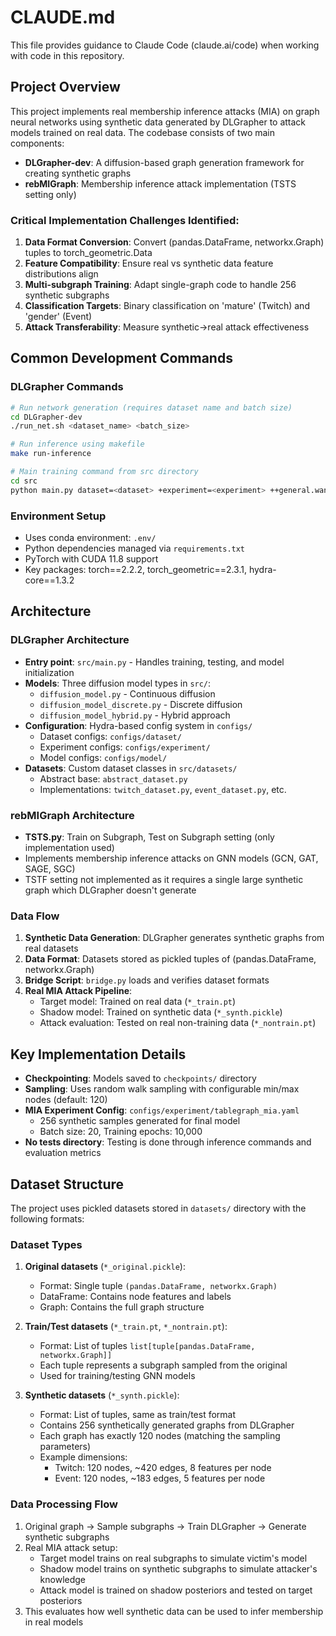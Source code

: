 # CLAUDE.md

This file provides guidance to Claude Code (claude.ai/code) when working with code in this repository.

## Project Overview

This project implements real membership inference attacks (MIA) on graph neural networks using synthetic data generated by DLGrapher to attack models trained on real data. The codebase consists of two main components:
- **DLGrapher-dev**: A diffusion-based graph generation framework for creating synthetic graphs
- **rebMIGraph**: Membership inference attack implementation (TSTS setting only)

### Critical Implementation Challenges Identified:
1. **Data Format Conversion**: Convert (pandas.DataFrame, networkx.Graph) tuples to torch_geometric.Data
2. **Feature Compatibility**: Ensure real vs synthetic data feature distributions align
3. **Multi-subgraph Training**: Adapt single-graph code to handle 256 synthetic subgraphs
4. **Classification Targets**: Binary classification on 'mature' (Twitch) and 'gender' (Event)
5. **Attack Transferability**: Measure synthetic→real attack effectiveness

## Common Development Commands

### DLGrapher Commands
```bash
# Run network generation (requires dataset name and batch size)
cd DLGrapher-dev
./run_net.sh <dataset_name> <batch_size>

# Run inference using makefile
make run-inference

# Main training command from src directory
cd src
python main.py dataset=<dataset> +experiment=<experiment> ++general.wandb=disabled
```

### Environment Setup
- Uses conda environment: `.env/`
- Python dependencies managed via `requirements.txt`
- PyTorch with CUDA 11.8 support
- Key packages: torch==2.2.2, torch_geometric==2.3.1, hydra-core==1.3.2

## Architecture

### DLGrapher Architecture
- **Entry point**: `src/main.py` - Handles training, testing, and model initialization
- **Models**: Three diffusion model types in `src/`:
  - `diffusion_model.py` - Continuous diffusion
  - `diffusion_model_discrete.py` - Discrete diffusion  
  - `diffusion_model_hybrid.py` - Hybrid approach
- **Configuration**: Hydra-based config system in `configs/`
  - Dataset configs: `configs/dataset/`
  - Experiment configs: `configs/experiment/`
  - Model configs: `configs/model/`
- **Datasets**: Custom dataset classes in `src/datasets/`
  - Abstract base: `abstract_dataset.py`
  - Implementations: `twitch_dataset.py`, `event_dataset.py`, etc.

### rebMIGraph Architecture
- **TSTS.py**: Train on Subgraph, Test on Subgraph setting (only implementation used)
- Implements membership inference attacks on GNN models (GCN, GAT, SAGE, SGC)
- TSTF setting not implemented as it requires a single large synthetic graph which DLGrapher doesn't generate

### Data Flow
1. **Synthetic Data Generation**: DLGrapher generates synthetic graphs from real datasets
2. **Data Format**: Datasets stored as pickled tuples of (pandas.DataFrame, networkx.Graph)
3. **Bridge Script**: `bridge.py` loads and verifies dataset formats
4. **Real MIA Attack Pipeline**: 
   - Target model: Trained on real data (`*_train.pt`)
   - Shadow model: Trained on synthetic data (`*_synth.pickle`)
   - Attack evaluation: Tested on real non-training data (`*_nontrain.pt`)

## Key Implementation Details

- **Checkpointing**: Models saved to `checkpoints/` directory
- **Sampling**: Uses random walk sampling with configurable min/max nodes (default: 120)
- **MIA Experiment Config**: `configs/experiment/tablegraph_mia.yaml`
  - 256 synthetic samples generated for final model
  - Batch size: 20, Training epochs: 10,000
- **No tests directory**: Testing is done through inference commands and evaluation metrics

## Dataset Structure

The project uses pickled datasets stored in `datasets/` directory with the following formats:

### Dataset Types
1. **Original datasets** (`*_original.pickle`):
   - Format: Single tuple `(pandas.DataFrame, networkx.Graph)`
   - DataFrame: Contains node features and labels
   - Graph: Contains the full graph structure

2. **Train/Test datasets** (`*_train.pt`, `*_nontrain.pt`):
   - Format: List of tuples `list[tuple[pandas.DataFrame, networkx.Graph]]`
   - Each tuple represents a subgraph sampled from the original
   - Used for training/testing GNN models

3. **Synthetic datasets** (`*_synth.pickle`):
   - Format: List of tuples, same as train/test format
   - Contains 256 synthetically generated graphs from DLGrapher
   - Each graph has exactly 120 nodes (matching the sampling parameters)
   - Example dimensions:
     - Twitch: 120 nodes, ~420 edges, 8 features per node
     - Event: 120 nodes, ~183 edges, 5 features per node

### Data Processing Flow
1. Original graph → Sample subgraphs → Train DLGrapher → Generate synthetic subgraphs
2. Real MIA attack setup:
   - Target model trains on real subgraphs to simulate victim's model
   - Shadow model trains on synthetic subgraphs to simulate attacker's knowledge
   - Attack model is trained on shadow posteriors and tested on target posteriors
3. This evaluates how well synthetic data can be used to infer membership in real models